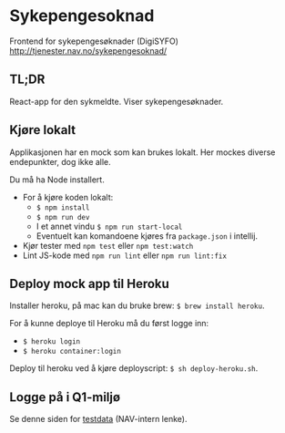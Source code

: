# Sykepengesoknad
Frontend for sykepengesøknader (DigiSYFO) http://tjenester.nav.no/sykepengesoknad/

## TL;DR
React-app for den sykmeldte. Viser sykepengesøknader.

## Kjøre lokalt
Applikasjonen har en mock som kan brukes lokalt. Her mockes diverse endepunkter, dog ikke alle. 

Du må ha Node installert.

* For å kjøre koden lokalt: 
    - `$ npm install`
    - `$ npm run dev`
    - I et annet vindu `$ npm run start-local`
    - Eventuelt kan komandoene kjøres fra `package.json` i intellij.
* Kjør tester med `npm test` eller `npm test:watch`
* Lint JS-kode med `npm run lint` eller `npm run lint:fix`

## Deploy mock app til Heroku
Installer heroku, på mac kan du bruke brew: `$ brew install heroku`.

For å kunne deploye til Heroku må du først logge inn: 
* `$ heroku login`
* `$ heroku container:login`

Deploy til heroku ved å kjøre deployscript: `$ sh deploy-heroku.sh`.

## Logge på i Q1-miljø
Se denne siden for [testdata](https://confluence.adeo.no/pages/viewpage.action?pageId=228580060) (NAV-intern lenke).

